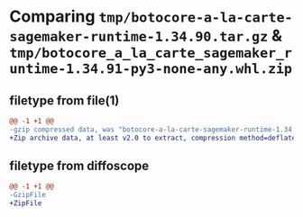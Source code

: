 # Comparing `tmp/botocore-a-la-carte-sagemaker-runtime-1.34.90.tar.gz` & `tmp/botocore_a_la_carte_sagemaker_runtime-1.34.91-py3-none-any.whl.zip`

## filetype from file(1)

```diff
@@ -1 +1 @@
-gzip compressed data, was "botocore-a-la-carte-sagemaker-runtime-1.34.90.tar", last modified: Wed Apr 24 01:02:24 2024, max compression
+Zip archive data, at least v2.0 to extract, compression method=deflate
```

## filetype from diffoscope

```diff
@@ -1 +1 @@
-GzipFile
+ZipFile
```

